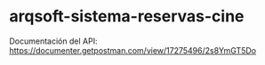 # arqsoft-sistema-reservas-cine
Documentación del API: https://documenter.getpostman.com/view/17275496/2s8YmGT5Do
